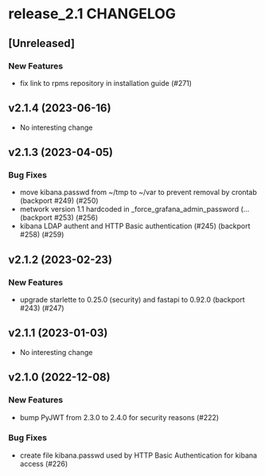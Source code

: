 # release_2.1 CHANGELOG

## [Unreleased]

### New Features

- fix link to rpms repository in installation guide (#271)

## v2.1.4 (2023-06-16)

- No interesting change

## v2.1.3 (2023-04-05)

### Bug Fixes

- move kibana.passwd from ~/tmp to ~/var to prevent removal by crontab (backport #249) (#250)
- metwork version 1.1 hardcoded in _force_grafana_admin_password (… (backport #253) (#256)
- kibana LDAP authent and HTTP Basic authentication (#245) (backport #258) (#259)

## v2.1.2 (2023-02-23)

### New Features

- upgrade starlette to 0.25.0 (security) and fastapi to 0.92.0 (backport #243) (#247)

## v2.1.1 (2023-01-03)

- No interesting change

## v2.1.0 (2022-12-08)

### New Features

- bump PyJWT from 2.3.0 to 2.4.0 for security reasons (#222)

### Bug Fixes

- create file kibana.passwd used by HTTP Basic Authentication for kibana access (#226)


